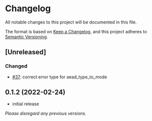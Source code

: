 # Changelog
All notable changes to this project will be documented in this file.

The format is based on [Keep a Changelog](https://keepachangelog.com/en/1.0.0/),
and this project adheres to [Semantic Versioning](https://semver.org/spec/v2.0.0.html).

## [Unreleased]

### Changed
- [#37](https://github.com/franziskuskiefer/hpke-rs/pull/37): correct error type for aead_type_to_mode

## 0.1.2 (2022-02-24)

* initial release

*Please disregard any previous versions.*
